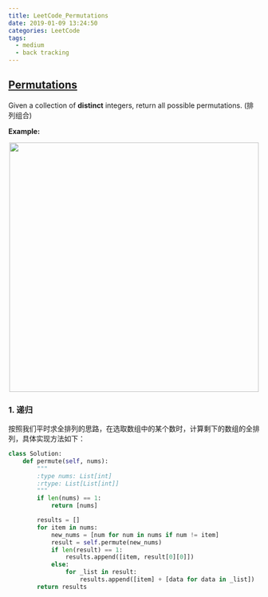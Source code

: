 ```yaml
---
title: LeetCode_Permutations
date: 2019-01-09 13:24:50
categories: LeetCode
tags: 
  - medium
  - back tracking
---
```


## [Permutations](https://leetcode.com/problems/permutations/)

Given a collection of **distinct** integers, return all possible permutations.
(排列组合)

<!--more-->

**Example:**
<div align=center>
	<img src="/images/leetcode_46.png" width = "500" align=center/>
</div>


### 1. 递归
按照我们平时求全排列的思路，在选取数组中的某个数时，计算剩下的数组的全排列，具体实现方法如下：

```python
class Solution:
    def permute(self, nums):
        """
        :type nums: List[int]
        :rtype: List[List[int]]
        """
        if len(nums) == 1:
            return [nums]

        results = []	
        for item in nums:
            new_nums = [num for num in nums if num != item]
            result = self.permute(new_nums)
            if len(result) == 1:
                results.append([item, result[0][0]])
            else:
                for _list in result:
                    results.append([item] + [data for data in _list])
        return results
```